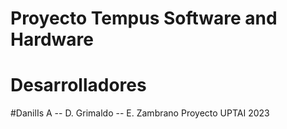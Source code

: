 # Proyecto Tempus Software and Hardware
# Desarrolladores 
#DanilIs A -- D. Grimaldo -- E. Zambrano
Proyecto UPTAI 2023
